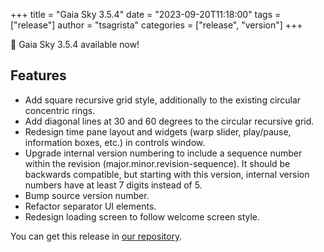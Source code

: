 +++
title = "Gaia Sky 3.5.4"
date = "2023-09-20T11:18:00"
tags = ["release"]
author = "tsagrista"
categories = ["release", "version"]
+++

📢 Gaia Sky 3.5.4 available now!

<!--more-->


## Features
- Add square recursive grid style, additionally to the existing circular concentric rings.
- Add diagonal lines at 30 and 60 degrees to the circular recursive grid.
- Redesign time pane layout and widgets (warp slider, play/pause, information boxes, etc.) in controls window.
- Upgrade internal version numbering to include a sequence number within the revision (major.minor.revision-sequence). It should be backwards compatible, but starting with this version, internal version numbers have at least 7 digits instead of 5.
- Bump source version number.
- Refactor separator UI elements.
- Redesign loading screen to follow welcome screen style.

You can get this release in [our repository](https://gaia.ari.uni-heidelberg.de/gaiasky/releases//3.5.4.36b53b006/).